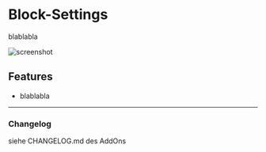 ﻿Block-Settings
==============

blablabla

![screenshot](https://user-images.githubusercontent.com/____.jpg)

Features
--------
- blablabla

-----

### Changelog
siehe CHANGELOG.md des AddOns